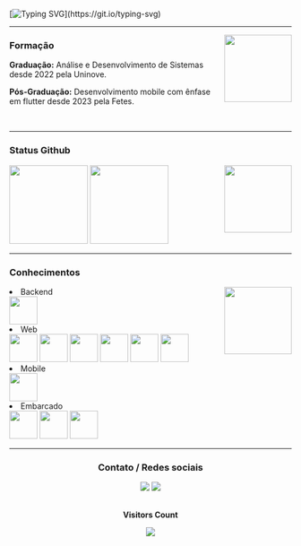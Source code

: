 [![Typing SVG](https://readme-typing-svg.herokuapp.com/?color=ffffff&size=50&center=true&vCenter=true&width=1000&lines=Olá,+tudo+bem?;+Sou+o+Fausto+Garcia+Jacinto+Silva;Vou+conta+um+pouco+sobre+mim+.+.+.;Aqui+tem+algumas+informações+como:;+Minha+Formação+e+cursos;+Meu+Status+no+Github;+Meus+Conhecimentos+e+Habilidades;+Meu+Contato+e+Redes+Sociais;Espero+que+goste;Até+mais+.+.+.)](https://git.io/typing-svg)

<hr>

<img src="https://em-content.zobj.net/source/microsoft-teams/337/student_1f9d1-200d-1f393.png" height="120em" align="right" margin-top="-20px"/>
<h3>Formação</h3>
<p><strong>Graduação:</strong> Análise e Desenvolvimento de Sistemas desde 2022 pela Uninove.</p>
<p><strong>Pós-Graduação:</strong> Desenvolvimento mobile com ênfase em flutter desde 2023 pela Fetes.</p>
<br>
<hr>
<h3>Status Github</h3>
<img src="https://em-content.zobj.net/source/microsoft-teams/337/technologist_1f9d1-200d-1f4bb.png" height="120em" align="right" margin-top="-20px"/>
<div style={display: "inline_block"}>
<img src="https://github-readme-stats.vercel.app/api?username=FaustoGJS&show_icons=true&theme=dracula" height="140em"/>
<img src="https://github-readme-stats.vercel.app/api/top-langs/?username=FaustoGJS&layout=compact&theme=dracula" height="140em"/>
</div>
<hr>
<h3>Conhecimentos</h3>
<div style={display:"inline_block"}>
<img src="https://em-content.zobj.net/source/microsoft-teams/337/man-teacher-medium-skin-tone_1f468-1f3fd-200d-1f3eb.png" height="120em" align="right"/>

<li>Backend</li>  
<img src="https://cdn.jsdelivr.net/gh/devicons/devicon/icons/java/java-original.svg" height="50em"/>
          
<li>Web</li>

<img src="https://cdn.jsdelivr.net/gh/devicons/devicon/icons/html5/html5-original.svg" height="50em"/>          
<img src="https://cdn.jsdelivr.net/gh/devicons/devicon/icons/css3/css3-original.svg" height="50em"/>
<img src="https://cdn.jsdelivr.net/gh/devicons/devicon/icons/sass/sass-original.svg" height="50em"/>   
<img src="https://cdn.jsdelivr.net/gh/devicons/devicon/icons/javascript/javascript-original.svg" height="50em"/>          
<img src="https://cdn.jsdelivr.net/gh/devicons/devicon/icons/react/react-original.svg" height="50em"/>
<img src="https://cdn.jsdelivr.net/gh/devicons/devicon/icons/nextjs/nextjs-original.svg" height="50em"/>
          
</div>
<li>Mobile</li>

<img src="https://cdn.jsdelivr.net/gh/devicons/devicon/icons/flutter/flutter-original.svg" height="50em"/>

<div style={display:"inline_block"}>
<li>Embarcado</li>
<img src="https://cdn.jsdelivr.net/gh/devicons/devicon/icons/c/c-original.svg" height="50em"/>          
<img src="https://cdn.jsdelivr.net/gh/devicons/devicon/icons/raspberrypi/raspberrypi-original.svg" height="50em"/>
<img src="https://cdn.jsdelivr.net/gh/devicons/devicon/icons/arduino/arduino-original-wordmark.svg" height="50em"/>
</div>

<hr>
<div style={display:"inline_block"} align="center">
<h3>Contato / Redes sociais</h3>
<a href="https://www.linkedin.com/in/fausto-garcia-jacinto-silva-b7a5a9186/" target="_blank"><img src="https://img.shields.io/badge/LinkedIn-0077B5?style=for-the-badge&logo=linkedin&logoColor=white"/></a>
<a href="https://api.whatsapp.com/send/?phone=5511930038209&text=Ola+Fausto+gostei+do+seu+github+podemos+conversar&type=phone_number&app_absent=0" target="_blank"><img src="https://img.shields.io/badge/WhatsApp-25D366?style=for-the-badge&logo=whatsapp&logoColor=white"/></a>
</div>

<div align="center">
<br><p align="centre"><b>Visitors Count</b></p>  
<p align="center"><img align="center" src="https://profile-counter.glitch.me/{FaustoGJS}/count.svg" /></p> 
<br>
</div>






